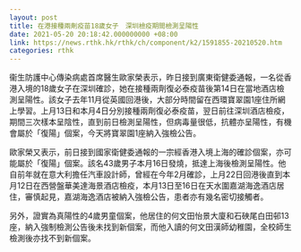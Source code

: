 ```yaml
---
layout: post
title: 在港接種兩劑疫苗18歲女子　深圳檢疫期間檢測呈陽性
date: 2021-05-20 20:18:42.000000000 +08:00
link: https://news.rthk.hk/rthk/ch/component/k2/1591855-20210520.htm
categories: rthk
---
```


衞生防護中心傳染病處首席醫生歐家榮表示，昨日接到廣東衛健委通報，一名從香港入境的18歲女子在深圳確診，她在接種兩劑復必泰疫苗後第14日在當地酒店檢測呈陽性。該女子去年11月從英國回港後，大部分時間留在西環寶翠園1座住所網上學習。上月13日和本月4日分別接種兩劑復必泰疫苗，翌日前往深圳酒店檢疫，期間三次樣本呈陰性，直到前日檢測呈陽性，但病毒量很低，抗體亦呈陽性，有機會屬於「復陽」個案，今天將寶翠園1座納入強檢公告。

歐家榮又表示，前日接到國家衛健委通報的一宗經香港入境上海的確診個案，亦可能屬於「復陽」個案。該名43歲男子本月16日發燒，抵達上海後檢測呈陽性。他自前年就在意大利擔任汽車設計師，曾經在今年2月確診，上月22日回港後直到本月12日在西營盤華美達海景酒店檢疫，本月13日至16日在天水圍嘉湖海逸酒店居住，審慎起見，嘉湖海逸酒店被納入強檢公告，患者亦有幾名密切接觸者。

另外，證實為真陽性的4歲男童個案，他居住的何文田怡景大廈和石硤尾白田邨13座，納入強制檢測公告後未找到新個案，而他入讀的何文田漢師幼稚園，全校師生檢測後亦找不到新個案。
